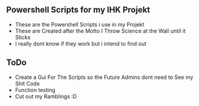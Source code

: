 ## Powershell Scripts for my IHK Projekt
- These are the Powershell Scripts i use in my Projekt 
- These are Created after the Motto I Throw Science at the Wall until it Sticks 
- I really dont know if they work but i intend to find out
## ToDo
- Create a Gui For The Scripts so the Future Admins dont need to See my Shit Code
- Function testing
- Cut out my Ramblings :D
